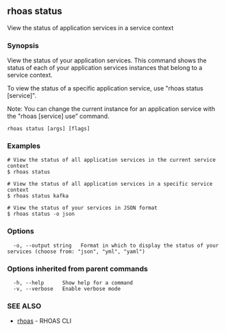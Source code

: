 ## rhoas status

View the status of application services in a service context

### Synopsis

View the status of your application services. This command shows the status of each of your application services instances that belong to a service context.

To view the status of a specific application service, use "rhoas status [service]".

Note: You can change the current instance for an application service with the "rhoas [service] use” command.


```
rhoas status [args] [flags]
```

### Examples

```
# View the status of all application services in the current service context
$ rhoas status

# View the status of all application services in a specific service context
$ rhoas status kafka

# View the status of your services in JSON format
$ rhoas status -o json

```

### Options

```
  -o, --output string   Format in which to display the status of your services (choose from: "json", "yml", "yaml")
```

### Options inherited from parent commands

```
  -h, --help      Show help for a command
  -v, --verbose   Enable verbose mode
```

### SEE ALSO

* [rhoas](rhoas.md)	 - RHOAS CLI

